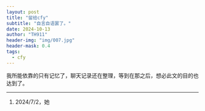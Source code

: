 ```yaml
---
layout: post
title: "留给cfy"
subtitle: "自言自语罢了。"
date: 2024-10-13
author: "TH911"
header-img: "img/007.jpg"
header-mask: 0.4
tags:
  - cfy
---
```


我所能依靠的只有记忆了，聊天记录还在整理，等到在那之后，想必此文的目的也达到了。

***

1. 2024/7/2，她